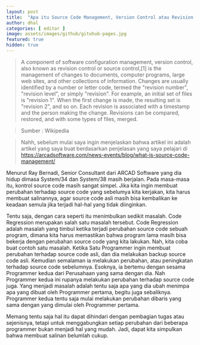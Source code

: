 ```yaml
---
layout: post
title:  "Apa itu Source Code Management, Version Control atau Revision Control?"
author: dhal
categories: [ editor ]
image: assets/images/github/gituhub-pages.jpg
featured: true
hidden: true
---
```


>A component of software configuration management, version control, also known as revision control or source control,[1] is the management of changes to documents, computer programs, large web sites, and other collections of information. Changes are usually identified by a number or letter code, termed the "revision number", "revision level", or simply "revision". For example, an initial set of files is "revision 1". When the first change is made, the resulting set is "revision 2", and so on. Each revision is associated with a timestamp and the person making the change. Revisions can be compared, restored, and with some types of files, merged.

>Sumber : Wikipedia

>Nahh, sebelum mulai saya ingin menjelaskan bahwa artikel ini adalah artikel yang saya buat berdasarkan penjelasan yang saya pelajari di
>https://arcadsoftware.com/news-events/blog/what-is-source-code-management/

Menurut Ray Bernadi, Senior Consultant dari ARCAD Software yang dia hidup dimasa System/34 dan System/38 masih berjalan.
Pada masa-masa itu, kontrol source code masih sangat simpel. Jika kita ingin membuat perubahan terhadap source code yang sebelumya kita kerjakan, kita harus membuat salinannya, agar source code asli masih bisa kembalikan ke keadaan semula jika terjadi hal-hal yang tidak diinginkan.

Tentu saja, dengan cara seperti itu menimbulkan sedikit masalah. Code Regression merupakan salah satu masalah tersebut. Code Regression adalah masalah yang timbul ketika terjadi perubahan source code sebuah program, dimana kita harus memastikan bahwa program lama masih bisa bekerja dengan perubahan source code yang kita lakukan. Nah, kita coba buat contoh satu masalah. Ketika Satu Programmer  ingin membuat perubahan terhadap source code asli, dan dia melakukan backup source code asli. Kemudian semalaman ia melakukan perubahan, atau peningkatan terhadap source code sebelumnya. Esoknya, ia bertemu dengan sesama Programmer kedua dari Perusahaan yang sama dengan dia. Nah Programmer kedua ini rupanya melakukan perubahan terhadap source code juga. Yang menjadi masalah adalah tentu saja apa yang dia ubah menimpa apa yang dibuat oleh Programmer pertama, begitu juga sebaliknya. Programmer kedua tentu saja mulai melakukan perubahan dibaris yang sama dengan yang dimulai oleh Programmer pertama.

Memang tentu saja hal itu dapat dihindari dengan pembagian tugas atau sejenisnya, tetapi untuk menggabungkan setiap perubahan dari beberapa programmer bukan menjadi hal yang mudah. Jadi, dapat kita simpulkan bahwa membuat salinan belumlah cukup.